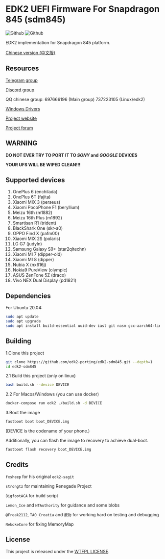 # EDK2 UEFI Firmware For Snapdragon 845 (sdm845)

![Github](https://img.shields.io/github/downloads/edk2-porting/edk2-sdm845/total)
![Github](https://img.shields.io/github/v/release/edk2-porting/edk2-sdm845?include_prereleases)

EDK2 implementation for Snapdragon 845 platform.

[Chinese version (中文版)](https://github.com/edk2-porting/edk2-sdm845/blob/master/README.zh.md)

## Resources

[Telegram group](https://t.me/joinchat/MNjTmBqHIokjweeN0SpoyA)

[Discord group](https://discord.gg/XXBWfag)

QQ chinese group: 697666196 (Main group)    737223105 (Linux/edk2)

[Windows Drivers](https://github.com/edk2-porting/WOA-Drivers)

[Project website](https://renegade-project.org/)

[Project forum](https://forum.renegade-project.org/)

## WARNING

**DO NOT EVER TRY TO PORT IT TO *SONY* and *GOOGLE* DEVICES**

**YOUR UFS WILL BE WIPED CLEAN!!!**

## Supported devices

1.  OnePlus 6                 (enchilada)
2.  OnePlus 6T                (fajita)
3.  Xiaomi MIX 3              (perseus)
4.  Xiaomi PocoPhone F1       (beryllium)
5.  Meizu 16th                (m1882)
6.  Meizu 16th Plus           (m1892)
7.  Smartisan R1              (trident)
8.  BlackShark One            (skr-a0)
9.  OPPO Find X               (pafm00)
10. Xiaomi MIX 2S             (polaris)
11. LG G7                     (judyln)
12. Samsung Galaxy S9+        (star2qltechn)
13. Xiaomi MI 7               (dipper-old)
14. Xiaomi MI 8               (dipper)
15. Nubia X                   (nx616j)
16. Nokia9 PureView           (olympic)
17. ASUS ZenFone 5Z           (draco)
18. Vivo NEX Dual Display     (pd1821)

## Dependencies

For Ubuntu 20.04:

```bash
sudo apt update
sudo apt upgrade
sudo apt install build-essential uuid-dev iasl git nasm gcc-aarch64-linux-gnu abootimg python3-distutils python3-pil python3-git
```

## Building

1.Clone this project

```bash
git clone https://github.com/edk2-porting/edk2-sdm845.git --depth=1
cd edk2-sdm845
```

2.1 Build this project (only on linux)

```bash
bash build.sh --device DEVICE
```

2.2 For Macos/Windows (you can use docker)

````bash
docker-compose run edk2 ./build.sh -d DEVICE
````

3.Boot the image

```bash
fastboot boot boot_DEVICE.img
```

(DEVICE is the codename of your phone.)

Additionally, you can flash the image to recovery to achieve dual-boot.

```bash
fastboot flash recovery boot_DEVICE.img
```

## Credits

`fxsheep` for his original `edk2-sagit`

`strongtz` for maintaining Renegade Project

`BigfootACA` for build script

`Lemon_Ice` and `NTAuthority` for guidance and some blobs

`@Freak2112`, `TAO_Croatia` and `废物` for working hard on testing and debugging

`NekokeCore` for fixing MemoryMap

## License

This project is released under the [WTFPL LICENSE](http://www.wtfpl.net/).
